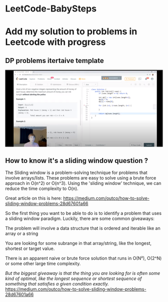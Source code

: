 # LeetCode-BabySteps
Add my solution to problems in Leetcode with progress 
=======================================================

## DP problems itertaive template
![](https://github.com/khaledbnmohamed/LeetCode-BabySteps/blob/master/Images/image.png)


## How to know it's a sliding window question ?

The Sliding window is a problem-solving technique for problems that involve arrays/lists. These problems are easy to solve using a brute force approach in O(n^2) or O(n^3). Using the 'sliding window' technique, we can reduce the time complexity to O(n).

Great article on this is here: https://medium.com/outco/how-to-solve-sliding-window-problems-28d67601a66

So the first thing you want to be able to do is to identify a problem that uses a sliding window paradigm. Luckily, there are some common giveaways:

The problem will involve a data structure that is ordered and iterable like an array or a string

You are looking for some subrange in that array/string, like the longest, shortest or target value.

There is an apparent naive or brute force solution that runs in O(N²), O(2^N) or some other large time complexity.

*But the biggest giveaway is that the thing you are looking for is often some kind of optimal, like the longest sequence or shortest sequence of something that satisfies a given condition exactly.*
https://medium.com/outco/how-to-solve-sliding-window-problems-28d67601a66
